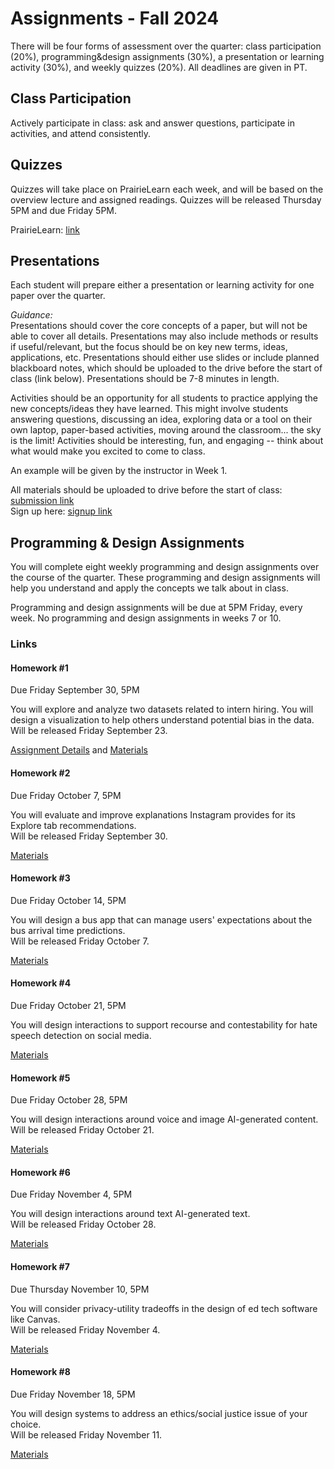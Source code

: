 # Assignments - Fall 2024

There will be four forms of assessment over the quarter: class participation (20%), programming&design assignments (30%), a presentation or learning activity (30%), and weekly quizzes (20%). All deadlines are given in PT.

## Class Participation

Actively participate in class: ask and answer questions, participate in activities, and attend consistently. 

## Quizzes 

Quizzes will take place on PrairieLearn each week, and will be based on the overview lecture and assigned readings. Quizzes will be released Thursday 5PM and due Friday 5PM.   

PrairieLearn: [link]()  

## Presentations

Each student will prepare either a presentation or learning activity for one paper over the quarter. 

_Guidance:_  
Presentations should cover the core concepts of a paper, but will not be able to cover all details. Presentations may also include methods or results if useful/relevant, but the focus should be on key new terms, ideas, applications, etc. Presentations should either use slides or include planned blackboard notes, which should be uploaded to the drive before the start of class (link below). Presentations should be 7-8 minutes in length.   

Activities should be an opportunity for all students to practice applying the new concepts/ideas they have learned. This might involve students answering questions, discussing an idea, exploring data or a tool on their own laptop, paper-based activities, moving around the classroom... the sky is the limit! Activities should be interesting, fun, and engaging -- think about what would make you excited to come to class.  

An example will be given by the instructor in Week 1.  

All materials should be uploaded to drive before the start of class: [submission link](https://drive.google.com/drive/folders/1dCDxycqfbXKI5tYDmxAY2ZvtPCMKd1Zm?usp=drive_link)    
Sign up here: [signup link](https://docs.google.com/spreadsheets/d/1lXe3n_sXpLf8oU1nzPsuDv_25Q_7sX5WypQtb_MqvSQ/edit?usp=sharing)    

## Programming & Design Assignments

You will complete eight weekly programming and design assignments over the course of the quarter. These programming and design assignments will help you understand and apply the concepts we talk about in class.  

Programming and design assignments will be due at 5PM Friday, every week. No programming and design assignments in weeks 7 or 10.  

### Links

#### Homework #1
Due Friday September 30, 5PM  

You will explore and analyze two datasets related to intern hiring. You will design a visualization to help others understand potential bias in the data.   
Will be released Friday September 23.  

 [Assignment Details](https://docs.google.com/document/d/1HdgWqdM1vi-yYM_3OAsbSxvxr5zNfiBmqG0sHxqJViQ/edit?usp=sharing) and [Materials](https://github.com/kristenvaccaro/CSE190-HW1)

#### Homework #2
Due Friday October 7, 5PM  

You will evaluate and improve explanations Instagram provides for its Explore tab recommendations.   
Will be released Friday September 30.  

[Materials](https://github.com/kristenvaccaro/CSE190-HW2)

#### Homework #3
Due Friday October 14, 5PM  

You will design a bus app that can manage users' expectations about the bus arrival time predictions.   
Will be released Friday October 7.  

[Materials](https://github.com/kristenvaccaro/CSE190-HW3)

#### Homework #4
Due Friday October 21, 5PM   

You will design interactions to support recourse and contestability for hate speech detection on social media.     

[Materials](https://github.com/kristenvaccaro/CSE190-HW4)  

#### Homework #5
Due Friday October 28, 5PM   

You will design interactions around voice and image AI-generated content.    
Will be released Friday October 21.  

[Materials](https://github.com/kristenvaccaro/CSE190-HW5-2022) 

#### Homework #6
Due Friday November 4, 5PM   

You will design interactions around text AI-generated text.    
Will be released Friday October 28.  

[Materials](https://github.com/kristenvaccaro/CSE190-HW6)  

#### Homework #7
Due Thursday November 10, 5PM   

You will consider privacy-utility tradeoffs in the design of ed tech software like Canvas.    
Will be released Friday November 4.

[Materials](https://github.com/kristenvaccaro/CSE190-HW7)  

#### Homework #8
Due Friday November 18, 5PM   

You will design systems to address an ethics/social justice issue of your choice.   
Will be released Friday November 11.  

[Materials](https://github.com/kristenvaccaro/CSE190-HW8)





